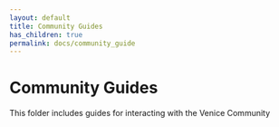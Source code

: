 ```yaml
---
layout: default
title: Community Guides
has_children: true
permalink: docs/community_guide
---
```

# Community Guides

This folder includes guides for interacting with the Venice Community